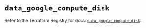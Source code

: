 # `data_google_compute_disk`

Refer to the Terraform Registry for docs: [`data_google_compute_disk`](https://registry.terraform.io/providers/hashicorp/google/5.32.0/docs/data-sources/compute_disk).
